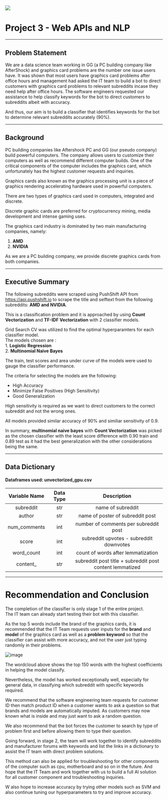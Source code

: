 # ![](https://camo.githubusercontent.com/0eda51f0022b0f98c7050bc3b449b4977d480acf2b8682b086424ccb5361c700/68747470733a2f2f692e696d6775722e636f6d2f5873655855384a2e706e67)

# Project 3 - Web APIs and NLP
---
## Problem Statement
We are a data science team working in GG (a PC building company like AfterShock) and graphics card problems are the number one issue users have. It was shown that most users have graphics card problems after office hours and management had asked the IT team to build a bot to direct customers with graphics card problems to relevant subreddits incase they need help after office hours. The software engineers requested our assistance to help classify keywords for the bot to direct customers to subreddits albeit with accuracy.

And thus, our aim is to build a classifier that identifies keywords for the bot to determine relevant subreddits accurately (90%).

---
## Background
PC building companies like Aftershock PC and GG (our pseudo company) build powerful computers. The company allows users to customize their computers as well as recommend different computer builds. One of the critical components of the computer includes the graphics card, which unfortunately has the highest customer requests and inquiries.

Graphics cards also known as the graphics processing unit is a piece of graphics rendering accelerating hardware used in powerful computers.

There are two types of graphics card used in computers, integrated and discrete.

Discrete graphic cards are preferred for cryptocurrency mining, media development and intense gaming uses.

The graphics card industry is dominated by two main manufacturing companies, namely:
1. **AMD**
2. **NVIDIA**

As we are a PC building company, we provide discrete graphics cards from both companies.

---

## Executive Summary

The following subreddits were scraped using PushShift API from https://api.pushshift.io to scrape the title and selftext from the following subreddits: **AMD and NVIDIA**.

This is a classification problem and it is approached by using **Count Vectorization** and **TF-IDF Vectorization** with 2 classifier models.  

Grid Search CV was utilized to find the optimal hyperparamters for each classifier model.  
The models chosen are :  
    1. **Logistic Regression**  
    2. **Multinomial Naive Bayes**  

The train, test scores and area under curve of the models were used to gauge the classifier performance.

The criteria for selecting the models are the following:

- High Accuracy
- Minimize False Positives (High Sensitivity)
- Good Generalization

High sensitivity is required as we want to direct customers to the correct subreddit and not the wrong ones.

All models provided similar accuracy of 90% and similiar sensitivity of 0.9.

In summary, **multinomial naive bayes** with **Count Vectorization** was picked as the chosen classifier with the least score difference with 0.90 train and 0.89 test as it had the best generalization with the other considerations being the same.

---

## Data Dictionary
#### Dataframes used: unvectorized_gpu.csv


|        Variable Name        |    Data Type   |        Description         |
|:---------------------------:|:--------------:|:--------------------------:|
|         subreddit           |      str       |name of subreddit       |
|         author              |      str       |name of poster of subreddit post|
|         num_comments        |    int         | number of comments per subreddit post|
|         score               |    int         | subreddit upvotes - subreddit downvotes |
|         word_count          |    int         | count of words after lemmatization |
|         content_            |     str        | subreddit post title + subreddit post content lemmatized |

---

# Recommendation and Conclusion

The completion of the classifier is only stage 1 of the entire project.  
The IT team can already start testing their bot with this classifier.  

As the top 5 words include the brand of the graphics cards, it is recommended that the IT Team requests user inputs for the **brand** and **model** of the graphics card as well as a **problem keyword** so that the classifier can assist with more accuracy, and not the user just typing randomly in their problems.

![image](https://drive.google.com/uc?export=view&id=1seSmLZH2Mc_-l9z_a5iW2JRyCGYryk7t)

The wordcloud above shows the top 150 words with the highest coefficients in helping the model classify.

Nevertheless, the model has worked exceptionally well, especially for general data, in classifying which subreddit with specific keywords required.

We recommend that the software engineering team requests for customer ID then match product ID when a customer wants to ask a question so that brands and models are automatically imputed. As customers may now known what is inside and may just want to ask a random question.

We also recommend that the bot forces the customer to search by type of problem first and before allowing them to type their question.

Going forward, in stage 2, the team will work together to identify subreddits and manufacturer forums with keywords and list the links in a dictionary to assist the IT team with direct problem solutions.

This method can also be applied for troubleshooting for other components of the computer such as cpu, motherboard and so on in the future. And hope that the IT Team and work together with us to build a full AI solution for all customer component and troubleshooting inquiries.

W also hope to increase accuracy by trying other models such as SVM and also continue tuning our hyperparameters to try and improve accuracy.
